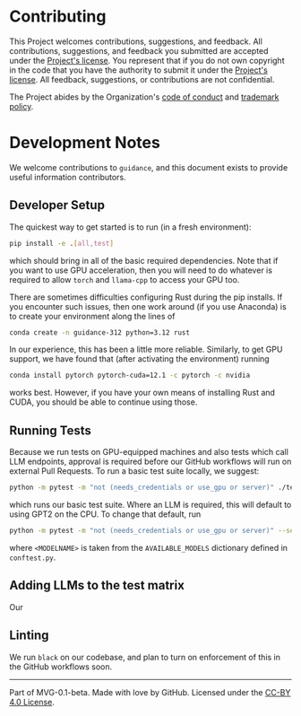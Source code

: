# Contributing

This Project welcomes contributions, suggestions, and feedback. All contributions, suggestions, and feedback you submitted are accepted under the [Project's license](./LICENSE.md). You represent that if you do not own copyright in the code that you have the authority to submit it under the [Project's license](./LICENSE.md). All feedback, suggestions, or contributions are not confidential.

The Project abides by the Organization's [code of conduct](https://github.com/guidance-ai/governance/blob/main/CODE-OF-CONDUCT.md) and [trademark policy](https://github.com/guidance-ai/governance/blob/main/TRADEMARKS.md).

# Development Notes

We welcome contributions to `guidance`, and this document exists to provide useful information contributors.

## Developer Setup

The quickest way to get started is to run (in a fresh environment):
```bash
pip install -e .[all,test]
```
which should bring in all of the basic required dependencies.
Note that if you want to use GPU acceleration, then you will need to do whatever is required to allow `torch` and `llama-cpp` to access your GPU too.

There are sometimes difficulties configuring Rust during the pip installs.
If you encounter such issues, then one work around (if you use Anaconda) is to create your environment along the lines of
```bash
conda create -n guidance-312 python=3.12 rust
```
In our experience, this has been a little more reliable.
Similarly, to get GPU support, we have found that (after activating the environment) running
```bash
conda install pytorch pytorch-cuda=12.1 -c pytorch -c nvidia
```
works best.
However, if you have your own means of installing Rust and CUDA, you should be able to continue using those.

## Running Tests

Because we run tests on GPU-equipped machines and also tests which call LLM endpoints, approval is required before our GitHub workflows will run on external Pull Requests.
To run a basic test suite locally, we suggest:
```bash
python -m pytest -m "not (needs_credentials or use_gpu or server)" ./tests/
```
which runs our basic test suite.
Where an LLM is required, this will default to using GPT2 on the CPU.
To change that default, run
```bash
python -m pytest -m "not (needs_credentials or use_gpu or server)" --selected_model <MODELNAME> ./tests/
```
where `<MODELNAME>` is taken from the `AVAILABLE_MODELS` dictionary defined in `conftest.py`.

## Adding LLMs to the test matrix

Our

## Linting

We run `black` on our codebase, and plan to turn on enforcement of this in the GitHub workflows soon.


---
Part of MVG-0.1-beta.
Made with love by GitHub. Licensed under the [CC-BY 4.0 License](https://creativecommons.org/licenses/by-sa/4.0/).